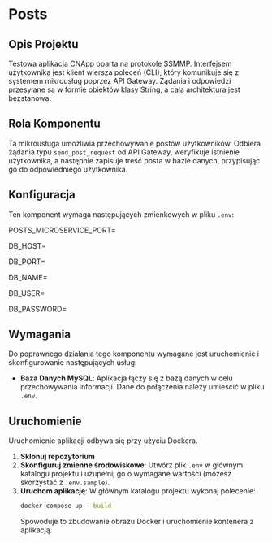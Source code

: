 # Posts

## Opis Projektu

Testowa aplikacja CNApp oparta na protokole SSMMP. Interfejsem użytkownika jest klient wiersza poleceń (CLI), który komunikuje się z systemem mikrousług poprzez API Gateway. Żądania i odpowiedzi przesyłane są w formie obiektów klasy String, a cała architektura jest bezstanowa.

## Rola Komponentu

Ta mikrousługa umożliwia przechowywanie postów użytkowników. Odbiera żądania typu `send_post_request` od API Gateway, weryfikuje istnienie użytkownika, a następnie zapisuje treść posta w bazie danych, przypisując go do odpowiedniego użytkownika.

## Konfiguracja

Ten komponent wymaga następujących zmienkowych w pliku `.env`:

POSTS_MICROSERVICE_PORT=

DB_HOST=

DB_PORT=

DB_NAME=

DB_USER=

DB_PASSWORD=

## Wymagania

Do poprawnego działania tego komponentu wymagane jest uruchomienie i skonfigurowanie następujących usług:

* **Baza Danych MySQL**: Aplikacja łączy się z bazą danych w celu przechowywania informacji. Dane do połączenia należy umieścić w pliku `.env`.

## Uruchomienie

Uruchomienie aplikacji odbywa się przy użyciu Dockera.

1.  **Sklonuj repozytorium**
2.  **Skonfiguruj zmienne środowiskowe**: Utwórz plik `.env` w głównym katalogu projektu i uzupełnij go o wymagane wartości (możesz skorzystać z `.env.sample`).
3.  **Uruchom aplikację**: W głównym katalogu projektu wykonaj polecenie:
    ```bash
    docker-compose up --build
    ```
    Spowoduje to zbudowanie obrazu Docker i uruchomienie kontenera z aplikacją.